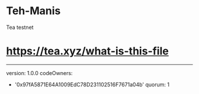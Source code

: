 # Teh-Manis
Tea testnet 
# https://tea.xyz/what-is-this-file
---
version: 1.0.0
codeOwners:
  - '0x97fA5871E64A1009EdC78D231102516F7671a04b'
quorum: 1
